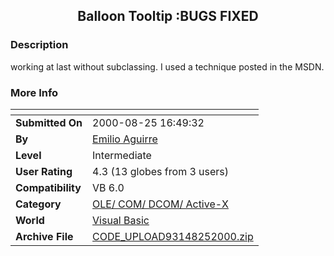 ﻿<div align="center">

## Balloon Tooltip :BUGS FIXED


</div>

### Description

working at last without subclassing. I used a technique posted in the MSDN.
 
### More Info
 


<span>             |<span>
---                |---
**Submitted On**   |2000-08-25 16:49:32
**By**             |[Emilio Aguirre](https://github.com/Planet-Source-Code/PSCIndex/blob/master/ByAuthor/emilio-aguirre.md)
**Level**          |Intermediate
**User Rating**    |4.3 (13 globes from 3 users)
**Compatibility**  |VB 6\.0
**Category**       |[OLE/ COM/ DCOM/ Active\-X](https://github.com/Planet-Source-Code/PSCIndex/blob/master/ByCategory/ole-com-dcom-active-x__1-29.md)
**World**          |[Visual Basic](https://github.com/Planet-Source-Code/PSCIndex/blob/master/ByWorld/visual-basic.md)
**Archive File**   |[CODE\_UPLOAD93148252000\.zip](https://github.com/Planet-Source-Code/emilio-aguirre-balloon-tooltip-bugs-fixed__1-10978/archive/master.zip)








